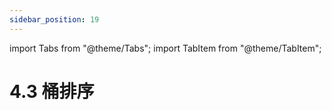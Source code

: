 ```yaml
---
sidebar_position: 19
---
```


import Tabs from "@theme/Tabs";
import TabItem from "@theme/TabItem";

# 4.3 桶排序
